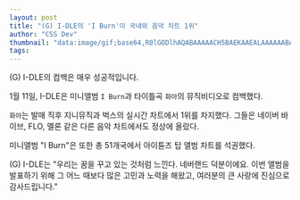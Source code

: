 ```yaml
---
layout: post
title: "(G) I-DLE의 'I Burn'이 국내외 음악 차트 1위"
author: "CSS Dev"
thumbnail: "data:image/gif;base64,R0lGODlhAQABAAAAACH5BAEKAAEALAAAAAABAAEAAAICTAEAOw=="
tags: 
---
```



(G) I-DLE의 컴백은 매우 성공적입니다.

1월 11일, I-DLE은 미니앨범 `I Burn`과 타이틀곡 `화아`의 뮤직비디오로 컴백했다.

`화아`는 발매 직후 지니뮤직과 벅스의 실시간 차트에서 1위를 차지했다. 그들은 네이버 바이브, FLO, 멜론 같은 다른 음악 차트에서도 정상에 올랐다.

미니앨범 "I Burn"은 또한 총 51개국에서 아이튠즈 탑 앨범 차트를 석권했다.

(G) I-DLE는 "우리는 꿈을 꾸고 있는 것처럼 느낀다. 네버랜드 덕분이에요. 이번 앨범을 발표하기 위해 그 어느 때보다 많은 고민과 노력을 해왔고, 여러분의 큰 사랑에 진심으로 감사드립니다."